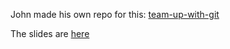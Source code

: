 John made his own repo for this: [team-up-with-git](https://github.com/abcdbug/team-up-with-git)

The slides are [here](https://docs.google.com/presentation/d/179ACErhWwCOxKKCsgo-H2Xc1cPKBwQhVIbHnDIIu4Tw/edit#slide=id.p)
